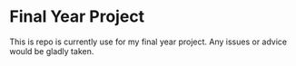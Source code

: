 # Final Year Project
This is repo is currently use for my final year project. Any issues or advice would be gladly taken.
